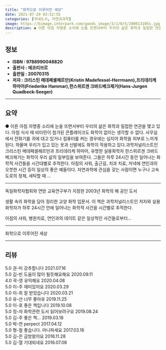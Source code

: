 ```yaml
---
title: "화학으로 이루어진 세상"
date: 2021-07-29 03:52:55
categories: [국내도서, 자연과과학]
image: https://bimage.interpark.com/goods_image/3/1/0/5/200613105s.jpg
description: ● 이른 아침 자명종 소리에 눈을 뜨면서부터 우리의 삶은 화학과 밀접한 연관을 맺고 있다. 아침 식사 때 비타민이 첨가된 콘플레이크도 화학이 없이는 생각할 수 없다. 사무실에서 전화기를 귀에 대고 있거나 컴퓨터를 켜는 경우에는 심지어 화학을 피부로 느끼게 된다. 하물며 우리가 입고 있
---
```


## **정보**

- **ISBN : 9788990048820**
- **출판사 : 에코리브르**
- **출판일 : 20070315**
- **저자 : 크리스틴 메데페셀헤르만(Kristin Madefessel-Herrmann),프리데리케 하마어(Friederike Hammar),한스위르겐 크바드베크제거(Hans-Jurgen Quadbeck-Seeger)**

------



## **요약**

●  이른 아침 자명종 소리에 눈을 뜨면서부터 우리의 삶은 화학과 밀접한 연관을 맺고 있다. 아침 식사 때 비타민이 첨가된 콘플레이크도 화학이 없이는 생각할 수 없다. 사무실에서 전화기를 귀에 대고 있거나 컴퓨터를 켜는 경우에는 심지어 화학을 피부로 느끼게 된다. 하물며 우리가 입고 있는 옷과 신발에도 화학이 작용하고 있다.과학저널리스트인 크리스틴 메데페셀헤르만과 프리데리케 하마어, 유명한 실용화학자 한스위르겐 크바드베크제거는 화학이 우리 삶의 일부임을 보여준다. 그들은 하루 24시간 동안 일어나는 화학적 사건들을 시간대별로 추적한다. 아침의 샤워, 출근길, 치과 치료, 저녁에 연인과의 오붓한 시간 등이 일상의 좋은 예들이다. 자연과학에 관심을 갖는 사람이면 누구나 고속도로의 정체, 세탁할 때 ...

------

독일화학자협회와 연방 교육연구부가 지정한 2003년 화학의 해 공인 도서

생활 속의 화학을 담아 정리한 교양 화학 입문서. 이 책은 과학저널리스트인 저자와 실용화학자가 하루 24시간 안에 일어나는 화학적 사건을 시간별로 추적한다. 

아침의 샤워, 병원치료, 연인과의 데이트 같은 일상적인 사건들로부터... 

------


화학으로 이루어진 세상 

------


## **리뷰** 

5.0 권-미 강추합니다  2021.07.16 <br/>5.0 김-빈 도움이 많이 될듯해요해요 2020.09.11 <br/>4.0 곽-영 유익해요 2020.04.08 <br/>5.0 이-주 재미있어요 2020.03.29 <br/>5.0 이-희 잘 받았습니다  2020.03.21 <br/>5.0 유-산 너무 좋아유  2019.11.25 <br/>5.0 이-호 좋은 책입니다 2019.10.08 <br/>5.0 정-자 화학관련 도서  읽어보려구요 2019.08.24 <br/>5.0 김-주 좋은 책... 2019.03.18 <br/>5.0 박-연 perpect 2017.04.12 <br/>5.0 형-철 좋습니다. 마니파세요 2017.03.16 <br/>5.0 김-은 금방왔어요 2016.11.28 <br/>5.0 김-열 기대되네요 2016.07.08 <br/>